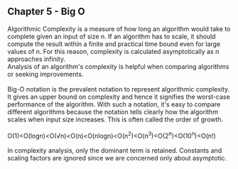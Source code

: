 ## Chapter 5 - Big O
Algorithmic Complexity is a measure of how long an algorithm would take to complete given an input of size n. If an algorithm has to scale, it should compute 
the result within a finite and practical time bound even for large values of n. For this reason, complexity is calculated asymptotically as n approaches infinity.
<br>
Analysis of an algorithm's complexity is helpful when comparing algorithms or seeking improvements.
<br> <br>
Big-O notation is the prevalent notation to represent algorithmic complexity. It gives an upper bound on complexity and hence it signifies the worst-case performance 
of the algorithm. With such a notation, it's easy to compare different algorithms because the notation tells clearly how the algorithm scales when input size increases. 
This is often called the order of growth.
<br><br>
O(1)<O(logn)<O(√n)<O(n)<O(nlogn)<O(n<sup>2</sup>)<O(n<sup>3</sup>)<O(2<sup>n</sup>)<O(10<sup>n</sup>)<O(n!)
<br><br>
In complexity analysis, only the dominant term is retained. Constants and scaling factors are ignored since we are concerned only about asymptotic.
